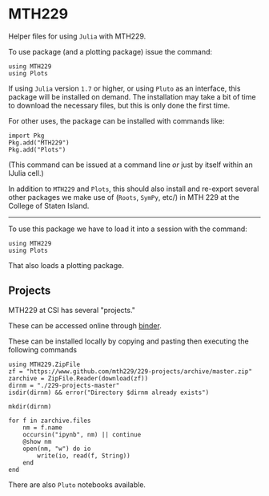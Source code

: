 # MTH229

Helper files for using `Julia` with MTH229.

To use package (and a plotting package) issue the command:

```noeval
using MTH229
using Plots
```


If using `Julia` version `1.7` or higher, or using `Pluto` as an interface, this package will be installed on demand. The installation may take a bit of time to download the necessary files, but this is only done the first time.

For other uses, the package can be installed with commands like:

```noeval
import Pkg
Pkg.add("MTH229")
Pkg.add("Plots")
```

(This command can be issued at a command line *or* just by itself within an IJulia cell.)

In addition to `MTH229` and `Plots`, this should also install and re-export several other packages we make use of (`Roots`, `SymPy`, etc/) in  MTH 229 at the College of Staten Island.


----

To use this package we have to load it into a session with the command:

```
using MTH229
using Plots
```

That also loads a plotting package.


## Projects

MTH229 at CSI has several "projects."

These can be accessed online through [binder](https://mybinder.org/v2/gh/mth229/229-projects/master).

These can be installed locally by copying and pasting then executing the following commands

```
using MTH229.ZipFile
zf = "https://www.github.com/mth229/229-projects/archive/master.zip"
zarchive = ZipFile.Reader(download(zf))
dirnm = "./229-projects-master"
isdir(dirnm) && error("Directory $dirnm already exists")

mkdir(dirnm)

for f in zarchive.files
    nm = f.name
    occursin("ipynb", nm) || continue
    @show nm
    open(nm, "w") do io
        write(io, read(f, String))
    end
end
```

There are also `Pluto` notebooks available.
